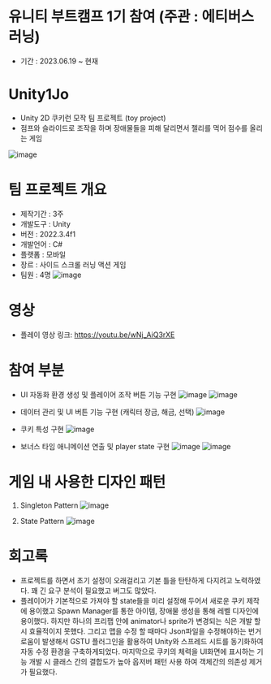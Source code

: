 # 유니티 부트캠프 1기 참여 (주관 : 에티버스러닝) 
- 기간 : 2023.06.19 ~ 현재 

# Unity1Jo
- Unity 2D 쿠키런 모작 팀 프로젝트 (toy project)
- 점프와 슬라이드로 조작을 하며 장애물들을 피해 달리면서 젤리를 먹어 점수를 올리는 게임

![image](https://github.com/urshin/Unity1Jo/assets/46379443/f09c6285-74fd-4f08-a6ef-665127d83399)

# 팀 프로젝트 개요 
- 제작기간 : 3주
- 개발도구 : Unity
- 버전 : 2022.3.4f1
- 개발언어 : C#
- 플랫폼 : 모바일
- 장르 : 사이드 스크롤 러닝 액션 게임
- 팀원 : 4명
 ![image](https://github.com/urshin/Unity1Jo/assets/46379443/51b41bde-a19f-4b3d-a3fb-dc943f21bf3d)
 
# 영상  
- 플레이 영상 링크: https://youtu.be/wNj_AiQ3rXE

# 참여 부분 
- UI 자동화 환경 생성 및 플레이어 조작 버튼 기능 구현
![image](https://github.com/urshin/Unity1Jo/assets/46379443/829aadf7-0fb2-4887-9eb4-14f6c50e8aea)
![image](https://github.com/urshin/Unity1Jo/assets/46379443/322b4239-4fe8-492a-8405-41043124b6ca)

- 데이터 관리 및 UI 버튼 기능 구현 (캐릭터 장금, 해금, 선택)
![image](https://github.com/urshin/Unity1Jo/assets/46379443/e6cc058b-e2c5-4023-a5cd-6ebc7f13ce9b)

- 쿠키 특성 구현 
![image](https://github.com/urshin/Unity1Jo/assets/46379443/b5ad7f62-7ccd-4783-9a85-603b7f034c9d)

- 보너스 타임 애니메이션 연출 및 player state 구현
![image](https://github.com/urshin/Unity1Jo/assets/46379443/1c076e55-2d02-4023-ba48-45d85a0e9e21)
![image](https://github.com/urshin/Unity1Jo/assets/46379443/418cbe5a-d983-4acd-ac5c-5952ea34a61d)

  
# 게임 내 사용한 디자인 패턴 
1. Singleton Pattern
![image](https://github.com/urshin/Unity1Jo/assets/46379443/4bed1125-1e38-407f-b883-dcf9b6626a25)

2. State Pattern 
![image](https://github.com/urshin/Unity1Jo/assets/46379443/36090e31-f34e-43a9-a9d4-dd5a89f687ad)

# 회고록 
- 프로젝트를 하면서 초기 설정이 오래걸리고 기본 틀을 탄탄하게 다지려고 노력하였다. 꽤 긴 요구 분석이 필요했고 버그도 많았다. 
- 플레이어가 기본적으로 가져야 할 state들을 미리 설정해 두어서 새로운 쿠키 제작에 용이했고 Spawn Manager를 통한 아이템, 
장애물 생성을 통해 레벨 디자인에 용이했다. 하지만 하나의 프리팹 안에 animator나 sprite가 변경되는 식은 개발 할 시 효율적이지 못했다.
그리고 맵을 수정 할 때마다 Json파일을 수정해야하는 번거로움이 발생해서 GSTU 플러그인을 활용하여 Unity와 스프레드 시트를 동기화하여 자동 수정 환경을 
구축하게되었다. 마지막으로 쿠키의 체력을 UI화면에 표시하는 기능 개발 시 클래스 간의 결합도가 높아 옵저버 패턴 사용 하여 객체간의 의존성 제거가 필요했다.
